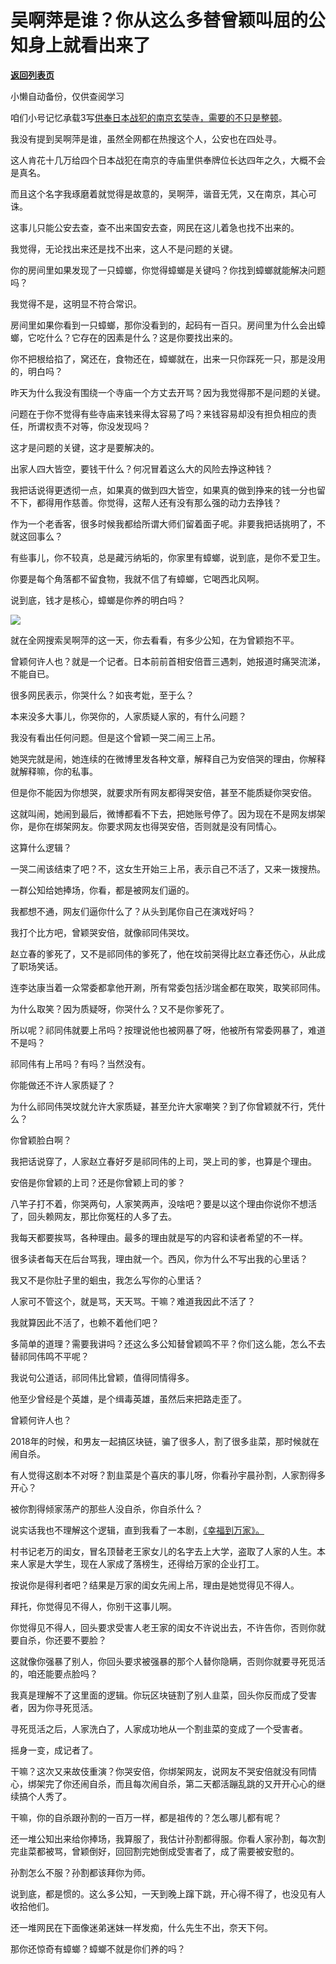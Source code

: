 # 吴啊萍是谁？你从这么多替曾颖叫屈的公知身上就看出来了

[**返回列表页**](/gzh/记忆承载)

小懒自动备份，仅供查阅学习

咱们小号记忆承载3写[供奉日本战犯的南京玄奘寺，需要的不只是整顿](http://mp.weixin.qq.com/s?__biz=MzU3NDc5Nzc0NQ==&mid=2247519099&idx=1&sn=cc48bfe77d5d5bd0265ecd8a61110fb8&chksm=fd2e29a5ca59a0b328f17514770c5d8f41a351b097d2b84befc9c153aeff074d9893ed5450b0&scene=21#wechat_redirect)。  

  

我没有提到吴啊萍是谁，虽然全网都在热搜这个人，公安也在四处寻。

  

这人肯花十几万给四个日本战犯在南京的寺庙里供奉牌位长达四年之久，大概不会是真名。  

  

而且这个名字我琢磨着就觉得是故意的，吴啊萍，谐音无凭，又在南京，其心可诛。

  

这事儿只能公安去查，查不出来国安去查，网民在这儿着急也找不出来的。  

  

我觉得，无论找出来还是找不出来，这人不是问题的关键。

  

你的房间里如果发现了一只蟑螂，你觉得蟑螂是关键吗？你找到蟑螂就能解决问题吗？  

  

我觉得不是，这明显不符合常识。

  

房间里如果你看到一只蟑螂，那你没看到的，起码有一百只。房间里为什么会出蟑螂，它吃什么？它存在的因素是什么？这是你要找出来的。

  

你不把根给掐了，窝还在，食物还在，蟑螂就在，出来一只你踩死一只，那是没用的，明白吗？  

  

昨天为什么我没有围绕一个寺庙一个方丈去开骂？因为我觉得那不是问题的关键。  

  

问题在于你不觉得有些寺庙来钱来得太容易了吗？来钱容易却没有担负相应的责任，所谓权责不对等，你没发现吗？  

  

这才是问题的关键，这才是要解决的。  

  

出家人四大皆空，要钱干什么？何况冒着这么大的风险去挣这种钱？

  

我把话说得更透彻一点，如果真的做到四大皆空，如果真的做到挣来的钱一分也留不下，都得用作慈善。你觉得，这帮人还有没有那么强的动力去挣钱？

  

作为一个老香客，很多时候我都给所谓大师们留着面子呢。非要我把话挑明了，不就这回事么？  

  

有些事儿，你不较真，总是藏污纳垢的，你家里有蟑螂，说到底，是你不爱卫生。  

  

你要是每个角落都不留食物，我就不信了有蟑螂，它喝西北风啊。

  

说到底，钱才是核心，蟑螂是你养的明白吗？

  

![](https://mmbiz.qpic.cn/mmbiz_jpg/aYCQDPqZ8kzMKRUBo9QH8EwtU9jefmic4DX6TPaEicPrlpKzYiadrM7fxNPOTnjo7Luv0VfgeeIDmolDUVRiaYgGEQ/640?wx_fmt=jpeg)

  

就在全网搜索吴啊萍的这一天，你去看看，有多少公知，在为曾颖抱不平。

  

曾颖何许人也？就是一个记者。日本前前首相安倍晋三遇刺，她报道时痛哭流涕，不能自已。  

  

很多网民表示，你哭什么？如丧考妣，至于么？  

  

本来没多大事儿，你哭你的，人家质疑人家的，有什么问题？  

  

我没有看出任何问题。但是这个曾颖一哭二闹三上吊。

  

她哭完就是闹，她连续的在微博里发各种文章，解释自己为安倍哭的理由，你解释就解释嘛，你的私事。

  

但是你不能因为你想哭，就要求所有网友都得哭安倍，甚至不能质疑你哭安倍。

  

这就叫闹，她闹到最后，微博都看不下去，把她账号停了。因为现在不是网友绑架你，是你在绑架网友。你要求网友也得哭安倍，否则就是没有同情心。

  

这算什么逻辑？

  

一哭二闹该结束了吧？不，这女生开始三上吊，表示自己不活了，又来一拨搜热。  

  

一群公知给她捧场，你看，都是被网友们逼的。  

  

我都想不通，网友们逼你什么了？从头到尾你自己在演戏好吗？

  

我打个比方吧，曾颖哭安倍，就像祁同伟哭坟。

  

赵立春的爹死了，又不是祁同伟的爹死了，他在坟前哭得比赵立春还伤心，从此成了职场笑话。  

  

连李达康当着一众常委都拿他开涮，所有常委包括沙瑞金都在取笑，取笑祁同伟。  

  

为什么取笑？因为质疑呀，你哭什么？又不是你爹死了。  

  

所以呢？祁同伟就要上吊吗？按理说他也被网暴了呀，他被所有常委网暴了，难道不是吗？  

  

祁同伟有上吊吗？有吗？当然没有。

  

你能做还不许人家质疑了？

  

为什么祁同伟哭坟就允许大家质疑，甚至允许大家嘲笑？到了你曾颖就不行，凭什么？

  

你曾颖脸白啊？

  

我把话说穿了，人家赵立春好歹是祁同伟的上司，哭上司的爹，也算是个理由。  

  

安倍是你曾颖的上司？还是你曾颖上司的爹？  

  

八竿子打不着，你哭两句，人家笑两声，没啥吧？要是以这个理由你说你不想活了，回头赖网友，那比你冤枉的人多了去。  

  

我每天都要挨骂，各种理由。最多的理由就是写的内容和读者希望的不一样。

  

很多读者每天在后台骂我，理由就一个。西风，你为什么不写出我的心里话？

  

我又不是你肚子里的蛔虫，我怎么写你的心里话？

  

人家可不管这个，就是骂，天天骂。干嘛？难道我因此不活了？  

  

我就算因此不活了，也赖不着他们吧？

  

多简单的道理？需要我讲吗？还这么多公知替曾颖鸣不平？你们这么能，怎么不去替祁同伟鸣不平呢？

  

我说句公道话，祁同伟比曾颖，值得同情得多。  

  

他至少曾经是个英雄，是个缉毒英雄，虽然后来把路走歪了。  

  

曾颖何许人也？  

  

2018年的时候，和男友一起搞区块链，骗了很多人，割了很多韭菜，那时候就在闹自杀。  

  

有人觉得这剧本不对呀？割韭菜是个喜庆的事儿呀，你看孙宇晨孙割，人家割得多开心？

  

被你割得倾家荡产的那些人没自杀，你自杀什么？

  

说实话我也不理解这个逻辑，直到我看了一本剧，[《幸福到万家》。](http://mp.weixin.qq.com/s?__biz=MzU0MjYwNDU2Mw==&mid=2247507134&idx=1&sn=28f63cd60bba0a26949397f7c4cf7da6&chksm=fb1ab0c2cc6d39d432083ca8f9f3ac58191d9d512764dcfa60059f2de08c12b70f69b324f01f&scene=21#wechat_redirect)  

  

村书记老万的闺女，冒名顶替老王家女儿的名字去上大学，盗取了人家的人生。本来人家是大学生，现在人家成了落榜生，还得给万家的企业打工。  

  

按说你是得利者吧？结果是万家的闺女先闹上吊，理由是她觉得见不得人。  

  

拜托，你觉得见不得人，你别干这事儿啊。

  

你觉得见不得人，回头要求受害人老王家的闺女不许说出去，不许告你，否则你就要自杀，你还要不要脸？

  

这就像你强暴了别人，你回头要求被强暴的那个人替你隐瞒，否则你就要寻死觅活的，咱还能要点脸吗？  

  

我真是理解不了这里面的逻辑。你玩区块链割了别人韭菜，回头你反而成了受害者，因为你寻死觅活。  

  

寻死觅活之后，人家洗白了，人家成功地从一个割韭菜的变成了一个受害者。  

  

摇身一变，成记者了。  

  

干嘛？这次又来故伎重演？你哭安倍，你绑架网友，说网友不哭安倍就没有同情心，绑架完了你还闹自杀，而且每次闹自杀，第二天都活蹦乱跳的又开开心心的继续搞个人秀了。

  

干嘛，你的自杀跟孙割的一百万一样，都是祖传的？怎么哪儿都有呢？

  

还一堆公知出来给你捧场，我算服了，我估计孙割都得服。你看人家孙割，每次割完韭菜都被骂，曾颖倒好，回回割完她倒成受害者了，成了需要被安慰的。

  

孙割怎么不服？孙割都该拜你为师。

  

说到底，都是惯的。这么多公知，一天到晚上蹿下跳，开心得不得了，也没见有人收拾他们。  

  

还一堆网民在下面像迷弟迷妹一样发痴，什么先生不出，奈天下何。  

  

那你还惊奇有蟑螂？蟑螂不就是你们养的吗？

